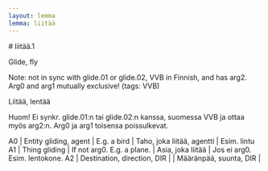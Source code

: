 ```yaml
---
layout: lemma
lemma: liitää
---
```


<div class="sense">
# <span class="sensename">liitää.1</span>

<span class="description">Glide, fly</span>

Note: not in sync with glide.01 or glide.02, VVB in Finnish, and has arg2. Arg0 and arg1 mutually exclusive! (tags: VVB)

<span class="description">Liitää, lentää</span>

Huom! Ei synkr. glide.01:n tai glide.02:n kanssa, suomessa VVB ja ottaa myös arg2:n. Arg0 ja arg1 toisensa poissulkevat.

A0 | Entity gliding, agent | E.g. a bird | Taho, joka liitää, agentti | Esim. lintu
A1 | Thing gliding | If not arg0. E.g. a plane. | Asia, joka liitää | Jos ei arg0. Esim. lentokone.
A2 | Destination, direction, DIR |   | Määränpää, suunta, DIR |  

</div>

